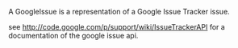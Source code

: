 A GoogleIssue is a representation of a Google Issue Tracker issue.see <http://code.google.com/p/support/wiki/IssueTrackerAPI> for a documentation of the google issue api.